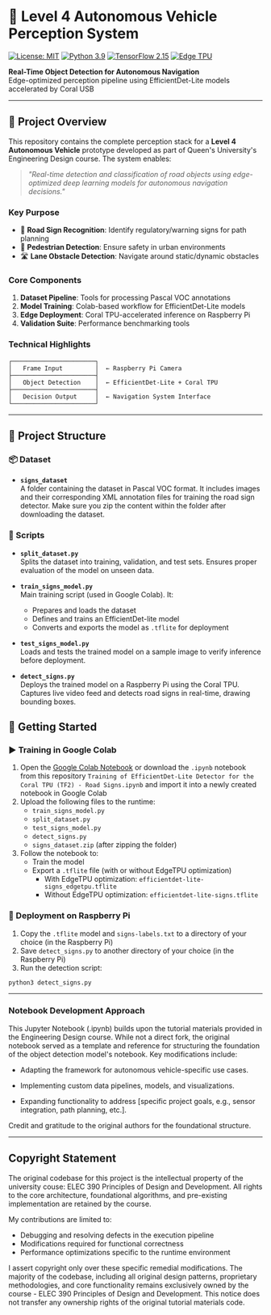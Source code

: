 # 🚗 Level 4 Autonomous Vehicle Perception System
[![License: MIT](https://img.shields.io/badge/License-MIT-yellow.svg)](https://opensource.org/licenses/MIT)
[![Python 3.9](https://img.shields.io/badge/Python-3.9-3776AB.svg)](https://www.python.org/)
[![TensorFlow 2.15](https://img.shields.io/badge/TensorFlow-2.15-FF6F00.svg)](https://www.tensorflow.org/)
[![Edge TPU](https://img.shields.io/badge/Coral%20Edge%20TPU-Supported-success.svg)](https://coral.ai/)

**Real-Time Object Detection for Autonomous Navigation**  
Edge-optimized perception pipeline using EfficientDet-Lite models accelerated by Coral USB

---

## 🌟 Project Overview

This repository contains the complete perception stack for a **Level 4 Autonomous Vehicle** prototype developed as part of Queen's University's Engineering Design course. The system enables:

> *"Real-time detection and classification of road objects using edge-optimized deep learning models for autonomous navigation decisions."*

### Key Purpose
- 🚦 **Road Sign Recognition**: Identify regulatory/warning signs for path planning
- 🚸 **Pedestrian Detection**: Ensure safety in urban environments
- 🛣️ **Lane Obstacle Detection**: Navigate around static/dynamic obstacles

### Core Components
1. **Dataset Pipeline**: Tools for processing Pascal VOC annotations
2. **Model Training**: Colab-based workflow for EfficientDet-Lite models
3. **Edge Deployment**: Coral TPU-accelerated inference on Raspberry Pi
4. **Validation Suite**: Performance benchmarking tools

### Technical Highlights
```plaintext
┌───────────────────────┐
│   Frame Input         │  ← Raspberry Pi Camera
├───────────────────────┤
│   Object Detection    │  ← EfficientDet-Lite + Coral TPU
├───────────────────────┤
│   Decision Output     │  ← Navigation System Interface
└───────────────────────┘

```
---
## 📁 Project Structure

### 📦 Dataset

- **`signs_dataset`**  
  A folder containing the dataset in Pascal VOC format. It includes images and their corresponding XML annotation files for training the road sign detector. Make sure you zip the content within the folder after downloading the dataset.

### 🧪 Scripts

- **`split_dataset.py`**  
  Splits the dataset into training, validation, and test sets. Ensures proper evaluation of the model on unseen data.

- **`train_signs_model.py`**  
  Main training script (used in Google Colab). It:
  - Prepares and loads the dataset
  - Defines and trains an EfficientDet-lite model
  - Converts and exports the model as `.tflite` for deployment

- **`test_signs_model.py`**  
  Loads and tests the trained model on a sample image to verify inference before deployment.

- **`detect_signs.py`**  
  Deploys the trained model on a Raspberry Pi using the Coral TPU. Captures live video feed and detects road signs in real-time, drawing bounding boxes.

## 🚀 Getting Started

### ▶️ Training in Google Colab


1. Open the [Google Colab Notebook](https://colab.research.google.com/drive/1Kx320hERKWzCzEK7I96HtujaYpVlPO9D) or download the `.ipynb` notebook from this repository `Training of EfficientDet-Lite Detector for the Coral TPU (TF2) - Road Signs.ipynb` and import it into a newly created notebook in Google Colab
3. Upload the following files to the runtime:
   - `train_signs_model.py`
   - `split_dataset.py`
   -  `test_signs_model.py`
   -  `detect_signs.py`
   - `signs_dataset.zip` (after zipping the folder)
4. Follow the notebook to:
   - Train the model
   - Export a `.tflite` file (with or without EdgeTPU optimization)
      - With EdgeTPU optimization: `efficientdet-lite-signs_edgetpu.tflite`
      - Without EdgeTPU optimization: `efficientdet-lite-signs.tflite`
### 🤖 Deployment on Raspberry Pi

1. Copy the `.tflite` model and `signs-labels.txt` to a directory of your choice (in the Raspberry Pi)
2. Save `detect_signs.py` to another directory of your choice (in the Raspberry Pi)
3. Run the detection script:
```bash
python3 detect_signs.py
```


---

### Notebook Development Approach

This Jupyter Notebook (.ipynb) builds upon the tutorial materials provided in the Engineering Design course. While not a direct fork, the original notebook served as a template and reference for structuring the foundation of the object detection model's notebook. Key modifications include:

- Adapting the framework for autonomous vehicle-specific use cases.

- Implementing custom data pipelines, models, and visualizations.

- Expanding functionality to address [specific project goals, e.g., sensor integration, path planning, etc.].


Credit and gratitude to the original authors for the foundational structure.

---

## Copyright Statement
The original codebase for this project is the intellectual property of the university couse: ELEC 390 Principles of Design and Development. All rights to the core architecture, foundational algorithms, and pre-existing implementation are retained by the course.

My contributions are limited to:
- Debugging and resolving defects in the execution pipeline
- Modifications required for functional correctness
- Performance optimizations specific to the runtime environment

I assert copyright only over these specific remedial modifications. The majority of the codebase, including all original design patterns, proprietary methodologies, and core functionality remains exclusively owned by the course - ELEC 390 Principles of Design and Development. This notice does not transfer any ownership rights of the original tutorial materials code.
